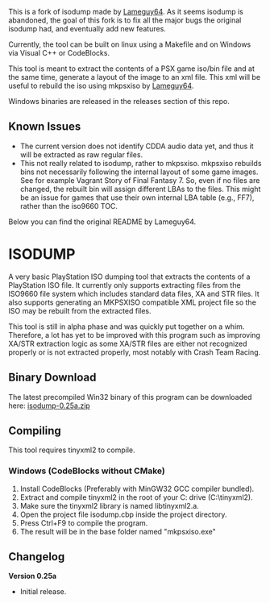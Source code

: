 This is a fork of isodump made by [Lameguy64](https://github.com/Lameguy64/).
As it seems isodump is abandoned, the goal of this fork is to fix all the major bugs the original isodump had, and
eventually add new features.

Currently, the tool can be built on linux using a Makefile and on Windows via Visual C++ or CodeBlocks.

This tool is meant to extract the contents of a PSX game iso/bin file and at the same time, generate a layout of the image to an xml file. This xml will be useful to rebuild the iso using mkpsxiso by [Lameguy64](https://github.com/Lameguy64/).

Windows binaries are released in the releases section of this repo.

## Known Issues
- The current version does not identify CDDA audio data yet, and thus it will be extracted as raw regular files.
- This not really related to isodump, rather to mkpsxiso. mkpsxiso rebuilds bins not necessarily following the internal layout of some game images. See for example Vagrant Story of Final Fantasy 7. So, even if no files are changed, the rebuilt bin will assign different LBAs to the files. This might be an issue for games that use their own internal LBA table (e.g., FF7), rather than the iso9660 TOC.

Below you can find the original README by Lameguy64.

# ISODUMP
A very basic PlayStation ISO dumping tool that extracts the contents of a PlayStation ISO file. It currently only supports extracting files from the ISO9660 file system which includes standard data files, XA and STR files. It also supports generating an MKPSXISO compatible XML project file so the ISO may be rebuilt from the extracted files.

This tool is still in alpha phase and was quickly put together on a whim. Therefore, a lot has yet to be improved with this program such as improving XA/STR extraction logic as some XA/STR files are either not recognized properly or is not extracted properly, most notably with Crash Team Racing.

## Binary Download
The latest precompiled Win32 binary of this program can be downloaded here:
[isodump-0.25a.zip](http://lameguy64.github.io/isodump/isodump-0.25a.zip)

## Compiling
This tool requires tinyxml2 to compile.

### Windows (CodeBlocks without CMake)
1. Install CodeBlocks (Preferably with MinGW32 GCC compiler bundled).
2. Extract and compile tinyxml2 in the root of your C: drive (C:\tinyxml2).
3. Make sure the tinyxml2 library is named libtinyxml2.a.
3. Open the project file isodump.cbp inside the project directory.
4. Press Ctrl+F9 to compile the program.
5. The result will be in the base folder named "mkpsxiso.exe"

## Changelog
**Version 0.25a**
* Initial release.
